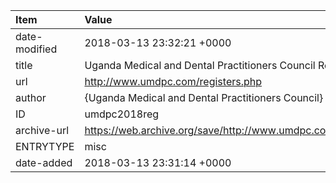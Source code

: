 | Item          | Value                                                           |
|:--------------|:----------------------------------------------------------------|
| date-modified | 2018-03-13 23:32:21 +0000                                       |
| title         | Uganda Medical and Dental Practitioners Council Registry        |
| url           | http://www.umdpc.com/registers.php                              |
| author        | {Uganda Medical and Dental Practitioners Council}               |
| ID            | umdpc2018reg                                                    |
| archive-url   | https://web.archive.org/save/http://www.umdpc.com/registers.php |
| ENTRYTYPE     | misc                                                            |
| date-added    | 2018-03-13 23:31:14 +0000                                       |